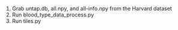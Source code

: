 1) Grab untap.db, all.npy, and all-info.npy from the Harvard dataset
2) Run blood_type_data_process.py
3) Run tiles.py